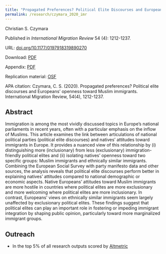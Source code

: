 ```yaml
---
title: "Propagated Preferences? Political Elite Discourses and Europeans' Openness toward Muslim Immigrants"
permalink: /research/czymara_2020_imr
---
```

Christian S. Czymara

Published in *International Migration Review* 54 (4): 1212-1237.

URL: [doi.org/10.1177/0197918319890270](https://doi.org/10.1177/0197918319890270)

Download: [PDF](https://czymara.github.io/files/Czymara_2020_Propagated-Preferences.pdf)

Appendix: [PDF](https://czymara.github.io/files/Czymara_2020_Propagated-Preferences_Appendix.pdf)

Replication material: [OSF](https://osf.io/ew6aj/)

APA citation: Czymara, C. S. (2020). Propagated preferences? Political elite discourses and Europeans’ openness toward Muslim immigrants. International Migration Review, 54(4), 1212-1237.

Abstract
------
Immigration is among the most vividly discussed topics in Europe’s national parliaments in recent years, often with a particular emphasis on the inflow of Muslims. This article examines the link between articulations of national political parties (political elite discourses) and natives’ attitudes toward immigrants in Europe. It provides a nuanced view of this relationship by (i) distinguishing more (inclusionary) from less (exclusionary) immigration-friendly political elites and (ii) isolating natives’ openness toward two specific groups: Muslim immigrants and ethnically similar immigrants. Combining the European Social Survey with party manifesto data and other sources, the analysis reveals that political elite discourses perform better in explaining natives’ attitudes compared to national demographic or economic aspects. Native Europeans’ attitudes toward Muslim immigrants are more hostile in countries where political elites are more exclusionary and more welcoming where political elites are more inclusionary. In contrast, Europeans’ views on ethnically similar immigrants seem largely unaffected by exclusionary political elites. These findings suggest that political elites can play an important role in fostering or impeding immigrant integration by shaping public opinion, particularly toward more marginalized immigrant groups.

Outreach
------
- In the top 5% of all research outputs scored by [Altmetric](https://sage.altmetric.com/details/73310099)

